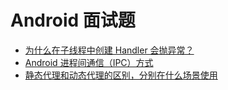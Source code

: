 # Android 面试题

+ [为什么在子线程中创建 Handler 会抛异常？](https://github.com/cnwutianhao/android-interview/blob/main/document/%E4%B8%BA%E4%BB%80%E4%B9%88%E5%9C%A8%E5%AD%90%E7%BA%BF%E7%A8%8B%E4%B8%AD%E5%88%9B%E5%BB%BA%20Handler%20%E4%BC%9A%E6%8A%9B%E5%BC%82%E5%B8%B8.md)
+ [Android 进程间通信（IPC）方式](https://github.com/cnwutianhao/android-interview/blob/main/document/Android%20%E8%BF%9B%E7%A8%8B%E9%97%B4%E9%80%9A%E4%BF%A1%EF%BC%88IPC%EF%BC%89%E6%96%B9%E5%BC%8F.md)
+ [静态代理和动态代理的区别，分别在什么场景使用](https://github.com/cnwutianhao/android-interview/blob/main/document/%E9%9D%99%E6%80%81%E4%BB%A3%E7%90%86%E5%92%8C%E5%8A%A8%E6%80%81%E4%BB%A3%E7%90%86%E7%9A%84%E5%8C%BA%E5%88%AB%EF%BC%8C%E5%88%86%E5%88%AB%E5%9C%A8%E4%BB%80%E4%B9%88%E5%9C%BA%E6%99%AF%E4%BD%BF%E7%94%A8.md)
